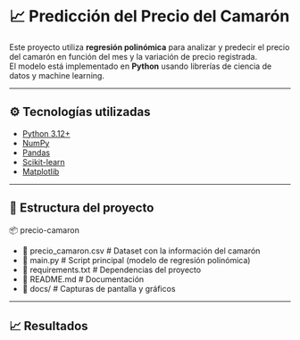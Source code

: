 # 📈 Predicción del Precio del Camarón

Este proyecto utiliza **regresión polinómica** para analizar y predecir el precio del camarón en función del mes y la variación de precio registrada.  
El modelo está implementado en **Python** usando librerías de ciencia de datos y machine learning.

---

## ⚙️ Tecnologías utilizadas
- [Python 3.12+](https://www.python.org/)
- [NumPy](https://numpy.org/)
- [Pandas](https://pandas.pydata.org/)
- [Scikit-learn](https://scikit-learn.org/)
- [Matplotlib](https://matplotlib.org/)

---

## 📂 Estructura del proyecto
📦 precio-camaron
- 📄 precio_camaron.csv # Dataset con la información del camarón
- 📄 main.py # Script principal (modelo de regresión polinómica)
- 📄 requirements.txt # Dependencias del proyecto
- 📄 README.md # Documentación
- 📂 docs/ # Capturas de pantalla y gráficos

---

## 📈 Resultados
